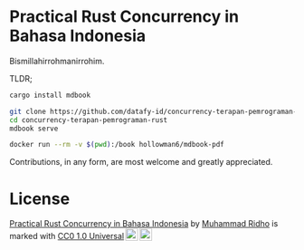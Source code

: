 # Practical Rust Concurrency in Bahasa Indonesia

Bismillahirrohmanirrohim.

TLDR;

```sh
cargo install mdbook

git clone https://github.com/datafy-id/concurrency-terapan-pemrograman-rust.git
cd concurrency-terapan-pemrograman-rust
mdbook serve

docker run --rm -v $(pwd):/book hollowman6/mdbook-pdf
```

Contributions, in any form, are most welcome and greatly appreciated.

# License

<p xmlns:cc="http://creativecommons.org/ns#" xmlns:dct="http://purl.org/dc/terms/"><a property="dct:title" rel="cc:attributionURL" href="https://github.com/datafy-id/concurrency-terapan-pemrograman-rust/">Practical Rust Concurrency in Bahasa Indonesia</a> by <a rel="cc:attributionURL dct:creator" property="cc:attributionName" href="https://kb.datafy.id">Muhammad Ridho</a> is marked with <a href="http://creativecommons.org/publicdomain/zero/1.0?ref=chooser-v1" target="_blank" rel="license noopener noreferrer" style="display:inline-block;">CC0 1.0 Universal<img style="height:22px!important;margin-left:3px;vertical-align:text-bottom;" src="https://mirrors.creativecommons.org/presskit/icons/cc.svg?ref=chooser-v1"><img style="height:22px!important;margin-left:3px;vertical-align:text-bottom;" src="https://mirrors.creativecommons.org/presskit/icons/zero.svg?ref=chooser-v1"></a></p>

